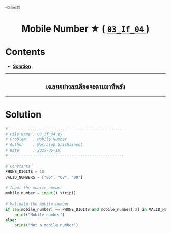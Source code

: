 <p align="left">
  <a href="../README.md">
    <img src="../../Z99-OTHERS/00-common/00-back.png" style="width:10%">
  </a>
</p>

<div align="center">
  <h1>
    Mobile Number ★ (
      <a href="https://drive.google.com/file/d/1uZSbjfMcACfcXKunBZOUlSJ9o_u8f6dI/view?usp=drive_link">
        <code>03_If_04</code>
      </a>
    )
  </h1>
</div>

# Contents

-   [**Solution**](#solution)

---

<div align="center">
  <h2>เฉลยอย่างละเอียดจะตามมาทีหลัง</h2>
</div>

---

# Solution

```python
# --------------------------------------------------
# File Name : 03_If_04.py
# Problem   : Mobile Number
# Author    : Worralop Srichainont
# Date      : 2025-06-10
# --------------------------------------------------

# Constants
PHONE_DIGITS = 10
VALID_NUMBERS = ["06", "08", "09"]

# Input the mobile number
mobile_number = input().strip()

# Validate the mobile number
if len(mobile_number) == PHONE_DIGITS and mobile_number[:2] in VALID_NUMBERS:
    print("Mobile number")
else:
    print("Not a mobile number")
```
